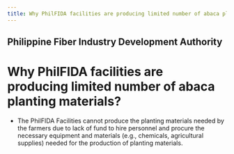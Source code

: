 ```yaml
---
title: Why PhilFIDA facilities are producing limited number of abaca planting materials
---
```


## Philippine Fiber Industry Development Authority

# Why PhilFIDA facilities are producing limited number of abaca planting materials?


 - The PhilFIDA Facilities cannot produce the planting materials needed by the farmers due to lack of fund to hire personnel and procure the necessary equipment and materials (e.g., chemicals, agricultural supplies) needed for the production of planting materials.
